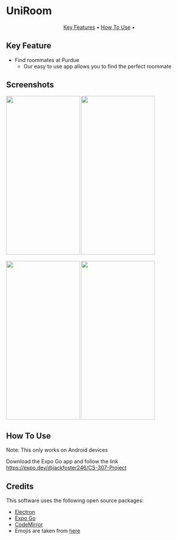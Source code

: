 # UniRoom

<p align="center">
  <a href="#key-feature">Key Features</a> •
  <a href="#how-to-use">How To Use</a> •

</p>



## Key Feature


* Find roommates at Purdue
  - Our easy to use app allows you to find the perfect roommate

## Screenshots
<p>
  <img src="https://user-images.githubusercontent.com/17282599/141206243-6e32a03a-825a-4fb2-ac3c-a3ee65ad4892.png" width="199.5" height="430">
  <img src="https://user-images.githubusercontent.com/17282599/141206995-2ca96db4-86cd-492f-9d5f-9d947506d1c2.png" width="199.5" height="430">
</p>
<p>
  <img src="https://user-images.githubusercontent.com/17282599/141207005-5968b39e-7727-47a3-8897-b1248584a837.png" width="199.5" height="430">
  <img src="https://user-images.githubusercontent.com/17282599/141207014-3471828e-e8ad-47f1-acf2-2c57662fae4c.png" width="199.5" height="430">
</p>

## How To Use

Note: This only works on Android devices

Download the Expo Go app and follow the link
https://expo.dev/@jackfoster246/CS-307-Project


## Credits

This software uses the following open source packages:

- [Electron](http://electron.atom.io/)
- [Expo Go](https://expo.dev/client)
- [CodeMirror](http://codemirror.net/)
- Emojis are taken from [here](https://github.com/arvida/emoji-cheat-sheet.com)
